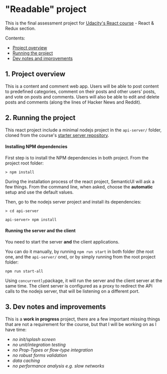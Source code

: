 # "Readable" project

This is the final assessment project for [Udacity's React course](https://www.udacity.com/course/react-nanodegree--nd019) - React & Redux section.

Contents:

* [Project overview](#project-overview)
* [Running the project](#running-the-project)
* [Dev notes and improvements](#dev-notes-and-improvements)


## 1. Project overview

This is a content and comment web app. Users will be able to post content to predefined categories, comment on their posts and other users' posts, and vote on posts and comments. Users will also be able to edit and delete posts and comments (along the lines of Hacker News and Reddit).

## 2. Running the project

This react project include a minimal nodejs project in the `api-server/` folder, cloned from the course's [starter server repository](https://github.com/udacity/reactnd-project-readable-starter).

#### Installing NPM dependencies

First step is to install the NPM dependencies in both project.
From the project root folder:

`> npm install`

During the installation process of the react project, SemanticUI will ask a few things. From the command line, when asked, choose the **automatic** setup and use the default values.

Then, go to the nodejs server project and install its dependencies:

```
> cd api-server

api-server> npm install
```

#### Running the server and the client

You need to start the server **and** the client applications.

You can do it manually, by running `npm run start` in both folder (the root one, and the `api-server/` one), or by simply running from the root project folder:

`npm run start-all`

Using `concurrently`package, it will run the server and the client server at the same time. The client server is configured as a proxy to redirect the APi calls to the nodejs server, that will be listening on a different port.

## 3. Dev notes and improvements

This is a **work in progress** project, there are a few important missing things that are not a requirement for the course, but that I will be working on as I have time:

* *no init/splash screen*
* *no unit/integration testing*
* *no Prop-Types or flow-type integration*
* *no robust forms validation*
* *data caching*
* *no performance analysis e.g. slow networks*

